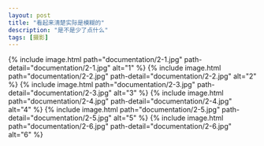 ```yaml
---
layout: post
title: "看起来清楚实际是模糊的"
description: "是不是少了点什么"
tags: [摄影]
---
```



{% include image.html path="documentation/2-1.jpg" path-detail="documentation/2-1.jpg" alt="1" %}
{% include image.html path="documentation/2-2.jpg" path-detail="documentation/2-2.jpg" alt="2" %}
{% include image.html path="documentation/2-3.jpg" path-detail="documentation/2-3.jpg" alt="3" %}
{% include image.html path="documentation/2-4.jpg" path-detail="documentation/2-4.jpg" alt="4" %}
{% include image.html path="documentation/2-5.jpg" path-detail="documentation/2-5.jpg" alt="5" %}
{% include image.html path="documentation/2-6.jpg" path-detail="documentation/2-6.jpg" alt="6" %}